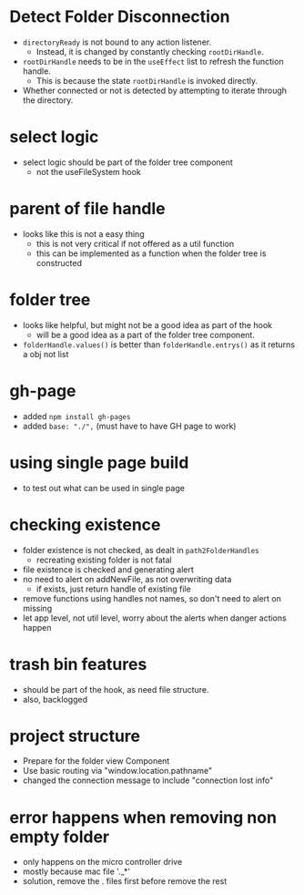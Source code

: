 # Detect Folder Disconnection
- `directoryReady` is not bound to any action listener.
    - Instead, it is changed by constantly checking `rootDirHandle`.
- `rootDirHandle` needs to be in the `useEffect` list to refresh the function handle.
    - This is because the state `rootDirHandle` is invoked directly.
- Whether connected or not is detected by attempting to iterate through the directory.

# select logic
- select logic should be part of the folder tree component
    - not the useFileSystem hook

# parent of file handle
- looks like this is not a easy thing
    - this is not very critical if not offered as a util function
    - this can be implemented as a function when the folder tree is constructed

# folder tree
- looks like helpful, but might not be a good idea as part of the hook
    - will be a good idea as a part of the folder tree component.
- `folderHandle.values()` is better than `folderHandle.entrys()` as it returns a obj not list

# gh-page 
- added `npm install gh-pages`
- added `base: "./",` (must have to have GH page to work)

# using single page build 
- to test out what can be used in single page

# checking existence
- folder existence is not checked, as dealt in `path2FolderHandles`
    - recreating existing folder is not fatal 
- file existence is checked and generating alert
- no need to alert on addNewFile, as not overwriting data
    - if exists, just return handle of existing file
- remove functions using handles not names, so don't need to alert on missing
- let app level, not util level, worry about the alerts when danger actions happen

# trash bin features
- should be part of the hook, as need file structure.
- also, backlogged

# project structure
- Prepare for the folder view Component
- Use basic routing via "window.location.pathname"
- changed the connection message to include "connection lost info"

# error happens when removing non empty folder
- only happens on the micro controller drive
- mostly because mac file '._*'
- solution, remove the . files first before remove the rest
